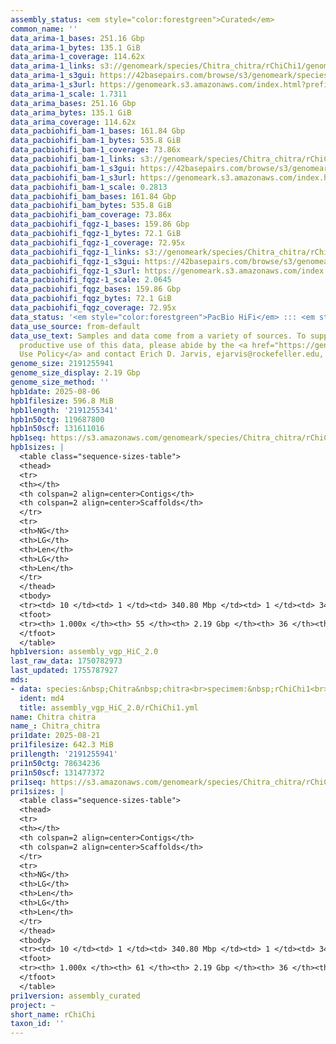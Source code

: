 ```yaml
---
assembly_status: <em style="color:forestgreen">Curated</em>
common_name: ''
data_arima-1_bases: 251.16 Gbp
data_arima-1_bytes: 135.1 GiB
data_arima-1_coverage: 114.62x
data_arima-1_links: s3://genomeark/species/Chitra_chitra/rChiChi1/genomic_data/arima/<br>
data_arima-1_s3gui: https://42basepairs.com/browse/s3/genomeark/species/Chitra_chitra/rChiChi1/genomic_data/arima/
data_arima-1_s3url: https://genomeark.s3.amazonaws.com/index.html?prefix=species/Chitra_chitra/rChiChi1/genomic_data/arima/
data_arima-1_scale: 1.7311
data_arima_bases: 251.16 Gbp
data_arima_bytes: 135.1 GiB
data_arima_coverage: 114.62x
data_pacbiohifi_bam-1_bases: 161.84 Gbp
data_pacbiohifi_bam-1_bytes: 535.8 GiB
data_pacbiohifi_bam-1_coverage: 73.86x
data_pacbiohifi_bam-1_links: s3://genomeark/species/Chitra_chitra/rChiChi1/genomic_data/pacbio_hifi/<br>
data_pacbiohifi_bam-1_s3gui: https://42basepairs.com/browse/s3/genomeark/species/Chitra_chitra/rChiChi1/genomic_data/pacbio_hifi/
data_pacbiohifi_bam-1_s3url: https://genomeark.s3.amazonaws.com/index.html?prefix=species/Chitra_chitra/rChiChi1/genomic_data/pacbio_hifi/
data_pacbiohifi_bam-1_scale: 0.2813
data_pacbiohifi_bam_bases: 161.84 Gbp
data_pacbiohifi_bam_bytes: 535.8 GiB
data_pacbiohifi_bam_coverage: 73.86x
data_pacbiohifi_fqgz-1_bases: 159.86 Gbp
data_pacbiohifi_fqgz-1_bytes: 72.1 GiB
data_pacbiohifi_fqgz-1_coverage: 72.95x
data_pacbiohifi_fqgz-1_links: s3://genomeark/species/Chitra_chitra/rChiChi1/genomic_data/pacbio_hifi/<br>
data_pacbiohifi_fqgz-1_s3gui: https://42basepairs.com/browse/s3/genomeark/species/Chitra_chitra/rChiChi1/genomic_data/pacbio_hifi/
data_pacbiohifi_fqgz-1_s3url: https://genomeark.s3.amazonaws.com/index.html?prefix=species/Chitra_chitra/rChiChi1/genomic_data/pacbio_hifi/
data_pacbiohifi_fqgz-1_scale: 2.0645
data_pacbiohifi_fqgz_bases: 159.86 Gbp
data_pacbiohifi_fqgz_bytes: 72.1 GiB
data_pacbiohifi_fqgz_coverage: 72.95x
data_status: '<em style="color:forestgreen">PacBio HiFi</em> ::: <em style="color:forestgreen">Arima</em>'
data_use_source: from-default
data_use_text: Samples and data come from a variety of sources. To support fair and
  productive use of this data, please abide by the <a href="https://genome10k.soe.ucsc.edu/data-use-policies/">Data
  Use Policy</a> and contact Erich D. Jarvis, ejarvis@rockefeller.edu, with any questions.
genome_size: 2191255941
genome_size_display: 2.19 Gbp
genome_size_method: ''
hpb1date: 2025-08-06
hpb1filesize: 596.8 MiB
hpb1length: '2191255341'
hpb1n50ctg: 119687800
hpb1n50scf: 131611016
hpb1seq: https://s3.amazonaws.com/genomeark/species/Chitra_chitra/rChiChi1/assembly_vgp_HiC_2.0/rChiChi1.HiC.hap2.20250806.fasta.gz
hpb1sizes: |
  <table class="sequence-sizes-table">
  <thead>
  <tr>
  <th></th>
  <th colspan=2 align=center>Contigs</th>
  <th colspan=2 align=center>Scaffolds</th>
  </tr>
  <tr>
  <th>NG</th>
  <th>LG</th>
  <th>Len</th>
  <th>LG</th>
  <th>Len</th>
  </tr>
  </thead>
  <tbody>
  <tr><td> 10 </td><td> 1 </td><td> 340.80 Mbp </td><td> 1 </td><td> 346.13 Mbp </td></tr><tr><td> 20 </td><td> 2 </td><td> 200.10 Mbp </td><td> 2 </td><td> 264.12 Mbp </td></tr><tr><td> 30 </td><td> 3 </td><td> 136.59 Mbp </td><td> 3 </td><td> 200.10 Mbp </td></tr><tr><td> 40 </td><td> 5 </td><td> 131.61 Mbp </td><td> 4 </td><td> 137.16 Mbp </td></tr><tr style="background-color:#cccccc;"><td> 50 </td><td> 7 </td><td style="background-color:#88ff88;"> 119.69 Mbp </td><td> 6 </td><td style="background-color:#88ff88;"> 131.61 Mbp </td></tr><tr><td> 60 </td><td> 9 </td><td> 75.40 Mbp </td><td> 8 </td><td> 75.61 Mbp </td></tr><tr><td> 70 </td><td> 13 </td><td> 43.82 Mbp </td><td> 11 </td><td> 57.60 Mbp </td></tr><tr><td> 80 </td><td> 18 </td><td> 38.10 Mbp </td><td> 15 </td><td> 47.52 Mbp </td></tr><tr><td> 90 </td><td> 26 </td><td> 20.49 Mbp </td><td> 21 </td><td> 30.82 Mbp </td></tr><tr><td> 100 </td><td> 55 </td><td> 20.23 Kbp </td><td> 36 </td><td> 26.26 Kbp </td></tr></tbody>
  <tfoot>
  <tr><th> 1.000x </th><th> 55 </th><th> 2.19 Gbp </th><th> 36 </th><th> 2.19 Gbp </th></tr>
  </tfoot>
  </table>
hpb1version: assembly_vgp_HiC_2.0
last_raw_data: 1750782973
last_updated: 1755787927
mds:
- data: species:&nbsp;Chitra&nbsp;chitra<br>specimem:&nbsp;rChiChi1<br>projects:<br>&nbsp;&nbsp;-&nbsp;vgp<br>assembled_by_group:&nbsp;Rockefeller<br>data_location:&nbsp;S3<br>release_to:&nbsp;S3<br>combine_for_curation:&nbsp;false<br>hap2:&nbsp;s3://genomeark/species/Chitra_chitra/rChiChi1/assembly_vgp_HiC_2.0/rChiChi1.HiC.hap2.20250806.fasta.gz<br>pretext_hap2:&nbsp;s3://genomeark/species/Chitra_chitra/rChiChi1/assembly_vgp_HiC_2.0/evaluation/hap2/pretext/s2/rChiChi1_hap2__s2_heatmap.pretext<br>kmer_spectra_img:&nbsp;s3://genomeark/species/Chitra_chitra/rChiChi1/assembly_vgp_HiC_2.0/evaluation/merqury/rChiChi1_png/<br>pacbio_read_dir:&nbsp;s3://genomeark/species/Chitra_chitra/rChiChi1/genomic_data/pacbio_hifi/<br>pacbio_read_type:&nbsp;hifi<br>hic_read_dir:&nbsp;s3://genomeark/species/Chitra_chitra/rChiChi1/genomic_data/arima/<br>pipeline:<br>&nbsp;&nbsp;-&nbsp;hifiasm&nbsp;(0.25.0+galaxy0)<br>&nbsp;&nbsp;-&nbsp;yahs&nbsp;(1.2a.2+galaxy2)<br>&nbsp;&nbsp;-&nbsp;VGP0&nbsp;mitoHiFi&nbsp;workflow&nbsp;(v0.2.1)<br>&nbsp;&nbsp;-&nbsp;VGP1&nbsp;genomic&nbsp;profiling&nbsp;workflow&nbsp;(v0.3)<br>&nbsp;&nbsp;-&nbsp;VGP4&nbsp;HiFi&nbsp;HiC&nbsp;assembly&nbsp;workflow&nbsp;(v0.3.8)<br>&nbsp;&nbsp;-&nbsp;VGP6&nbsp;purge&nbsp;duplicate&nbsp;contigs&nbsp;workflow&nbsp;(v0.10.2)<br>&nbsp;&nbsp;-&nbsp;VGP8&nbsp;HiC&nbsp;scaffolding&nbsp;workflow&nbsp;(v2.0)&nbsp;<br>&nbsp;&nbsp;-&nbsp;VGP9&nbsp;decontamination&nbsp;workflow&nbsp;(v0.7)&nbsp;with&nbsp;database&nbsp;PlusPF&nbsp;2022<br>&nbsp;&nbsp;-&nbsp;Pre-curation&nbsp;worklfow&nbsp;(v1.0beta6)&nbsp;on&nbsp;only&nbsp;one&nbsp;haplotype<br>notes:&nbsp;HiC&nbsp;data&nbsp;were&nbsp;generated&nbsp;using&nbsp;the&nbsp;Arima&nbsp;library&nbsp;prep&nbsp;kit,&nbsp;and&nbsp;require&nbsp;trimming&nbsp;the&nbsp;first&nbsp;5&nbsp;bp&nbsp;off&nbsp;from&nbsp;the&nbsp;5'&nbsp;end&nbsp;of&nbsp;both&nbsp;read&nbsp;files.&nbsp;The&nbsp;restriction&nbsp;enzymes&nbsp;used&nbsp;were&nbsp;the&nbsp;Arima&nbsp;v2&nbsp;kit,&nbsp;so&nbsp;the&nbsp;cutting&nbsp;sites&nbsp;are&nbsp;GATC,&nbsp;GANTC,&nbsp;CTNAG,&nbsp;TTAA.&nbsp;HiFiasm&nbsp;produced&nbsp;two&nbsp;haplotype&nbsp;assemblies,&nbsp;one&nbsp;highly&nbsp;complete&nbsp;while&nbsp;the&nbsp;other&nbsp;largely&nbsp;missing.&nbsp;It&nbsp;is&nbsp;probable&nbsp;that&nbsp;the&nbsp;individual&nbsp;is&nbsp;highly&nbsp;inbred,&nbsp;resulting&nbsp;in&nbsp;a&nbsp;depletion&nbsp;of&nbsp;heterozygosity&nbsp;across&nbsp;the&nbsp;genome&nbsp;and&nbsp;thus&nbsp;no&nbsp;signals&nbsp;for&nbsp;phasing&nbsp;in&nbsp;HiFiasm.&nbsp;Run&nbsp;VGP6&nbsp;purge_dups&nbsp;workflow&nbsp;to&nbsp;remove&nbsp;the&nbsp;haplotigs&nbsp;in&nbsp;Hap2.&nbsp;Scaffolding&nbsp;was&nbsp;run&nbsp;on&nbsp;the&nbsp;hap2&nbsp;only&nbsp;as&nbsp;well.&nbsp;<br>
  ident: md4
  title: assembly_vgp_HiC_2.0/rChiChi1.yml
name: Chitra chitra
name_: Chitra_chitra
pri1date: 2025-08-21
pri1filesize: 642.3 MiB
pri1length: '2191255941'
pri1n50ctg: 78634236
pri1n50scf: 131477372
pri1seq: https://s3.amazonaws.com/genomeark/species/Chitra_chitra/rChiChi1/assembly_curated/rChiChi1.pri.cur.20250821.fasta.gz
pri1sizes: |
  <table class="sequence-sizes-table">
  <thead>
  <tr>
  <th></th>
  <th colspan=2 align=center>Contigs</th>
  <th colspan=2 align=center>Scaffolds</th>
  </tr>
  <tr>
  <th>NG</th>
  <th>LG</th>
  <th>Len</th>
  <th>LG</th>
  <th>Len</th>
  </tr>
  </thead>
  <tbody>
  <tr><td> 10 </td><td> 1 </td><td> 340.80 Mbp </td><td> 1 </td><td> 346.86 Mbp </td></tr><tr><td> 20 </td><td> 2 </td><td> 200.10 Mbp </td><td> 2 </td><td> 264.12 Mbp </td></tr><tr><td> 30 </td><td> 3 </td><td> 136.59 Mbp </td><td> 3 </td><td> 200.10 Mbp </td></tr><tr><td> 40 </td><td> 5 </td><td> 127.53 Mbp </td><td> 4 </td><td> 137.16 Mbp </td></tr><tr style="background-color:#cccccc;"><td> 50 </td><td> 7 </td><td style="background-color:#88ff88;"> 78.63 Mbp </td><td> 6 </td><td style="background-color:#88ff88;"> 131.48 Mbp </td></tr><tr><td> 60 </td><td> 10 </td><td> 68.37 Mbp </td><td> 8 </td><td> 75.40 Mbp </td></tr><tr><td> 70 </td><td> 14 </td><td> 43.82 Mbp </td><td> 11 </td><td> 54.04 Mbp </td></tr><tr><td> 80 </td><td> 19 </td><td> 38.10 Mbp </td><td> 16 </td><td> 42.01 Mbp </td></tr><tr><td> 90 </td><td> 27 </td><td> 20.49 Mbp </td><td> 22 </td><td> 27.80 Mbp </td></tr><tr><td> 100 </td><td> 61 </td><td> 2.89 Kbp </td><td> 36 </td><td> 26.26 Kbp </td></tr></tbody>
  <tfoot>
  <tr><th> 1.000x </th><th> 61 </th><th> 2.19 Gbp </th><th> 36 </th><th> 2.19 Gbp </th></tr>
  </tfoot>
  </table>
pri1version: assembly_curated
project: ~
short_name: rChiChi
taxon_id: ''
---
```

